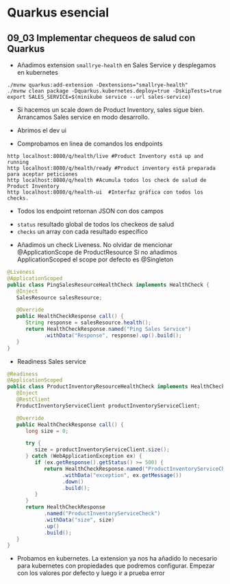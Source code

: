 # Quarkus esencial
## 09_03 Implementar chequeos de salud con Quarkus

* Añadimos extension `smallrye-health` en Sales Service y desplegamos en kubernetes
```shell
./mvnw quarkus:add-extension -Dextensions="smallrye-health"
./mvnw clean package -Dquarkus.kubernetes.deploy=true -DskipTests=true 
export SALES_SERVICE=$(minikube service --url sales-service)
```
* Si hacemos un scale down de Product Inventory, sales sigue bien. Arrancamos Sales service en modo desarrollo.

* Abrimos el dev ui

* Comprobamos en linea de comandos los endpoints
```shell
http localhost:8080/q/health/live #Product Inventory está up and running
http localhost:8080/q/health/ready #Product inventory está preparada para aceptar peticiones
http localhost:8080/q/health #Acumula todos los check de salud de Product Inventory
http localhost:8080/q/health-ui  #Interfaz gráfica con todos los checks.
```
* Todos los endpoint retornan JSON con dos campos

- `status` resultado global de todos los checkeos de salud
- `checks` un array con cada resultado específico

* Añadimos un check Liveness. No olvidar de mencionar @ApplicationScope de ProductResource
  Si no añadimos ApplicationScoped el scope por defecto es @Singleton
```java
@Liveness
@ApplicationScoped
public class PingSalesResourceHealthCheck implements HealthCheck {
   @Inject
   SalesResource salesResource;

   @Override
   public HealthCheckResponse call() {
      String response = salesResource.health();
      return HealthCheckResponse.named("Ping Sales Service")
            .withData("Response", response).up().build();
   }
}
```
* Readiness Sales service
```java
@Readiness
@ApplicationScoped
public class ProductInventoryResourceHealthCheck implements HealthCheck {
   @Inject
   @RestClient
   ProductInventoryServiceClient productInventoryServiceClient;

   @Override
   public HealthCheckResponse call() {
      long size = 0;

      try {
         size = productInventoryServiceClient.size();
      } catch (WebApplicationException ex) {
         if (ex.getResponse().getStatus() >= 500) {
            return HealthCheckResponse.named("ProductInventoryServiceCheck")
                  .withData("exception", ex.getMessage())
                  .down()
                  .build();
         }
      }
      return HealthCheckResponse
            .named("ProductInventoryServiceCheck")
            .withData("size", size)
            .up()
            .build();
   }
}
```

* Probamos en kubernetes. La extension ya nos ha añadido lo necesario para kubernetes con propiedades que
  podremos configurar. Empezar con los valores por defecto y luego ir a prueba error